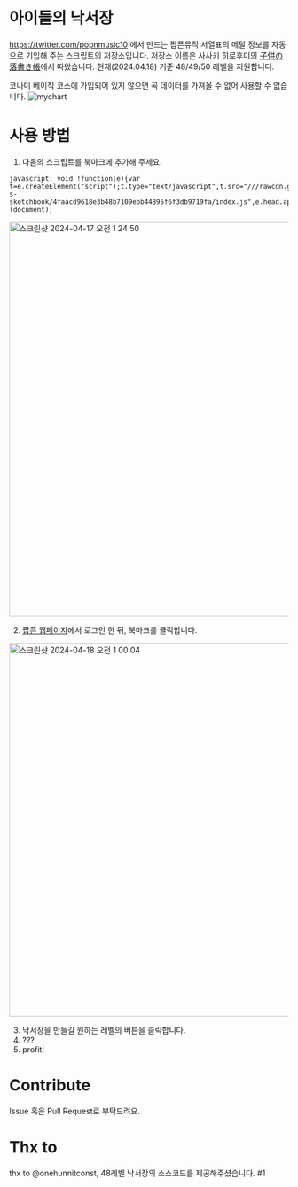 # 아이들의 낙서장
https://twitter.com/popnmusic10 에서 만드는 팝픈뮤직 서열표의 메달 정보를 자동으로 기입해 주는 스크립트의 저장소입니다.
저장소 이름은 사사키 히로후미의 [子供の落書き帳](https://remywiki.com/Kodomo_no_rakugaki_chou)에서 따왔습니다.
현재(2024.04.18) 기준 48/49/50 레벨을 지원합니다.

코나미 베이직 코스에 가입되어 있지 않으면 곡 데이터를 가져올 수 없어 사용할 수 없습니다.
![mychart](https://github.com/sonohoshi/children-s-sketchbook/assets/48484989/7c0290cd-917b-4966-a4f5-3b105989e5cd)

# 사용 방법

1. 다음의 스크립트를 북마크에 추가해 주세요.

```
javascript: void !function(e){var t=e.createElement("script");t.type="text/javascript",t.src="///rawcdn.githack.com/sonohoshi/children-s-sketchbook/4faacd9618e3b48b7109ebb44895f6f3db9719fa/index.js",e.head.appendChild(t)}(document);
```

<img width="713" alt="스크린샷 2024-04-17 오전 1 24 50" src="https://github.com/sonohoshi/children-s-sketchbook/assets/48484989/16247018-adc1-4f73-9daa-8227515c18ef">

2. [팝픈 웹페이지](https://p.eagate.573.jp/game/popn/jamfizz/)에서 로그인 한 뒤, 북마크를 클릭합니다.
<img width="674" alt="스크린샷 2024-04-18 오전 1 00 04" src="https://github.com/sonohoshi/children-s-sketchbook/assets/48484989/485e5155-dd5c-45cc-aa82-d79fd404e18f">

3. 낙서장을 만들길 원하는 레벨의 버튼을 클릭합니다.
4. ???
5. profit!

# Contribute

Issue 혹은 Pull Request로 부탁드려요.

# Thx to

thx to @onehunnitconst, 48레벨 낙서장의 소스코드를 제공해주셨습니다. #1
